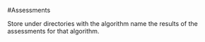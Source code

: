 #Assessments

Store under directories with the algorithm name the results of the assessments for that algorithm.